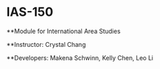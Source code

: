 # IAS-150
**Module for International Area Studies

**Instructor: Crystal Chang

**Developers: Makena Schwinn, Kelly Chen, Leo Li
